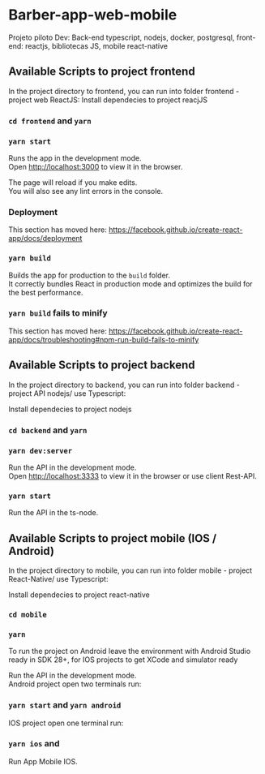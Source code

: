 # Barber-app-web-mobile
Projeto piloto Dev: Back-end typescript, nodejs, docker, postgresql, front-end: reactjs, bibliotecas JS, mobile react-native

## Available Scripts to project frontend

In the project directory to frontend, you can run into folder frontend - project web ReactJS:
Install dependecies to project reacjJS
### `cd frontend` and `yarn`

### `yarn start`

Runs the app in the development mode.<br />
Open [http://localhost:3000](http://localhost:3000) to view it in the browser.

The page will reload if you make edits.<br />
You will also see any lint errors in the console.

### Deployment

This section has moved here: https://facebook.github.io/create-react-app/docs/deployment

### `yarn build`

Builds the app for production to the `build` folder.<br />
It correctly bundles React in production mode and optimizes the build for the best performance.

### `yarn build` fails to minify

This section has moved here: https://facebook.github.io/create-react-app/docs/troubleshooting#npm-run-build-fails-to-minify


## Available Scripts to project backend

In the project directory to backend, you can run into folder backend - project API nodejs/ use Typescript:

Install dependecies to project nodejs
### `cd backend` and `yarn`

### `yarn dev:server`

Run the API in the development mode.<br />
Open [http://localhost:3333](http://localhost:3333) to view it in the browser or use client Rest-API.

### `yarn start`
Run the API in the ts-node.<br />


## Available Scripts to project mobile (IOS / Android)

In the project directory to mobile, you can run into folder mobile - project React-Native/ use Typescript:

Install dependecies to project react-native
### `cd mobile `

### `yarn`

To run the project on Android leave the environment with Android Studio ready in SDK 28+,
for IOS projects to get XCode and simulator ready

Run the API in the development mode.<br />
Android project open two terminals run:
### `yarn start` and `yarn android`

IOS project open one terminal run:
### `yarn ios` and
Run App Mobile IOS.<br />
